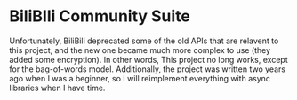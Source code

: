 # BiliBIli Community Suite

Unfortunately, BiliBili deprecated some of the old APIs that are relavent to this project, and the new one became much more complex to use (they added some encryption). In other words, This project no long works, except for the bag-of-words model. Additionally, the project was written two years ago when I was a beginner, so I will reimplement everything with async libraries when I have time.
